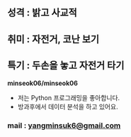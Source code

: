 ## 성격 : 밝고 사교적
## 취미 : 자전거, 코난 보기
## 특기 : 두손을 놓고 자전거 타기

**minseok06/minseok06**

- 저는 Python 프로그래밍을 좋아합니다.
- 방과후에서 데이터 분석을 하고 있어요.
### mail : yangminsuk6@gmail.com
